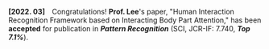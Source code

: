 **[2022. 03]** Congratulations! **Prof. Lee**'s paper, "Human Interaction Recognition Framework based on Interacting Body Part Attention," has been **accepted** for publication in _**Pattern Recognition**_ (SCI, JCR-IF: 7.740, _**Top 7.1%**_).
